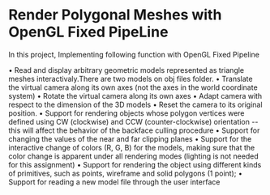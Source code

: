 # Render Polygonal Meshes with OpenGL Fixed PipeLine

In this project, Implementing following function with OpenGL Fixed Pipeline

• Read and display arbitrary geometric models represented as triangle meshes interactivaly.There are two models on obj files folder.
• Translate the virtual camera along its own axes (not the axes in the world coordinate system)
• Rotate the virtual camera along its own axes
• Adapt camera with respect to the dimension of the 3D models
• Reset the camera to its original position.
• Support for rendering objects whose polygon vertices were defined using CW (clockwise) and CCW (counter-clockwise) orientation -- this will affect the behavior of the backface culling procedure
• Support for changing the values of the near and far clipping planes
• Support for the interactive change of colors (R, G, B) for the models, making sure that the color change is apparent under all rendering modes (lighting is not needed for this assignment) 
• Support for rendering the object using different kinds of primitives, such as points, wireframe and solid polygons (1 point);
• Support for reading a new model file through the user interface
